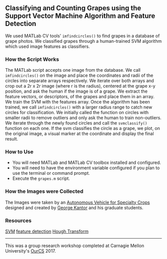 ## Classifying and Counting Grapes using the Support Vector Machine Algorithm and Feature Detection

We used MATLab CV tools' `imfindcircles()` to find grapes in a database of grape photos. We classified grapes through a human-trained SVM algorithm which used image features as classifiers. 

### How the Script Works
The MATLab script accepts one image from the database. We call `imfindcircles()` on the image and place the coordinates and radii of the circles into separate arrays respectively. We iterate over both arrays and crop out a 2r x 2r image (where r is the radius), centered at the grape x-y position, and ask the human if the image is of a grape. We extract the feature vectors, or descriptors, of the grapes and place them in an array. We train the SVM with the features array. Once the algorithm has been trained, we call `imfindcircles()` with a larger radius range to catch new circles for classification. We initially called the function on circles with smaller radii to remove outliers and only ask the human to train non-outliers. We iterate through the newly found circles and call the `svmclassify()` function on each one. If the svm classifies the circle as a grape, we plot, on the original image, a visual marker at the coordinate and display the final result.

### How to Use
- You will need MATLab and MATLab CV toolbox installed and configured.
- You will need to have the environment variable configured if you plan to use the terminal or command prompt.
- Execute the `grapes.m` script.

### How the Images were Collected
The Images were taken by an [Autonomous Vehicle for Specialty Crops](https://www.ri.cmu.edu/casc/ "Autonomous Vehicle for Specialty Crops") designed and created by [George Kantor](http://frc.ri.cmu.edu/~kantor/George_Kantors_Home_Page/Home.html "GEORGE KANTOR") and his graduate students. 

### Resources
[SVM](https://en.wikipedia.org/wiki/Support_vector_machine "SVM")
[feature detection](https://en.wikipedia.org/wiki/Feature_detection_(computer_vision) "feature detection")
[Hough Transform](https://en.wikipedia.org/wiki/Hough_transform "Hough Transform")

------------



This was a group research workshop completed at Carnagie Mellon University's [OurCS](http://www.cs.cmu.edu/ourcs/Team_Leaders_and_Projects.html "OurCS") 2017.
